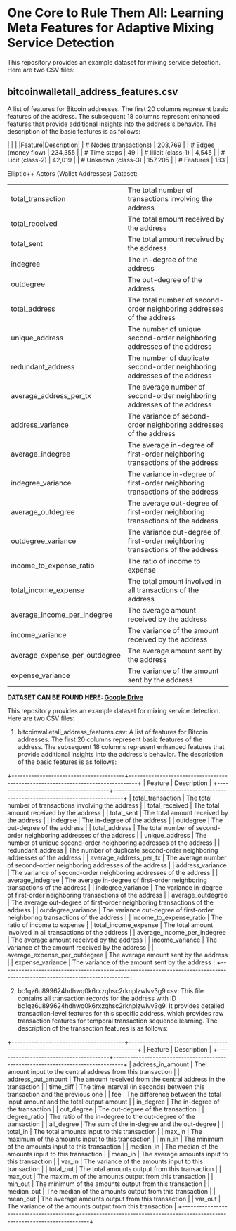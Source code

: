 
# One Core to Rule Them All: Learning Meta Features for Adaptive Mixing Service Detection

This repository provides an example dataset for mixing service detection. Here are two CSV files:


## bitcoinwalletall_address_features.csv

A list of features for Bitcoin addresses. The first 20 columns represent basic features of the address. The subsequent 18 columns represent enhanced features that provide additional insights into the address's behavior. The description of the basic features is as follows:

|  |  |
|Feature|Description|
| # Nodes (transactions) | 203,769 |
| # Edges (money flow) | 234,355 |
| # Time steps | 49 |
| # Illicit (class-1) | 4,545 |
| # Licit (class-2) | 42,019 |
| # Unknown (class-3) | 157,205 |
| # Features | 183 |

Elliptic++ Actors (Wallet Addresses) Dataset:

|  |  |
|---|---|
| total_transaction | The total number of transactions involving the address |
| total_received | The total amount received by the address  |
| total_sent | The total amount received by the address |
| indegree | The in-degree of the address |
| outdegree | The out-degree of the address |
| total_address | The total number of second-order neighboring addresses of the address |
| unique_address | The number of unique second-order neighboring addresses of the address |
| redundant_address  | The number of duplicate second-order neighboring addresses of the address |
| average_address_per_tx | The average number of second-order neighboring addresses of the address |
| address_variance | The variance of  second-order neighboring addresses of the address |
| average_indegree | The average in-degree of first-order neighboring transactions of the address |
| indegree_variance | The variance in-degree of first-order neighboring transactions of the address |
| average_outdegree | The average out-degree of first-order neighboring transactions of the address |
| outdegree_variance | The variance out-degree of first-order neighboring transactions of the address |
| income_to_expense_ratio | The ratio of income to expense |
| total_income_expense | The total amount involved in all transactions of the address |
| average_income_per_indegree | The average amount received by the address |
| income_variance | The variance of the amount received by the address  |
| average_expense_per_outdegree | The average amount sent by the address  |
| expense_variance | The variance of the amount sent by the address  |




**DATASET CAN BE FOUND HERE: [Google Drive](https://drive.google.com/drive/folders/1MRPXz79Lu_JGLlJ21MDfML44dKN9R08l?usp=sharing)**




This repository provides an example dataset for mixing service detection. Here are two CSV files:

1. bitcoinwalletall_address_features.csv: A list of features for Bitcoin addresses. The first 20 columns represent basic features of the address.
   The subsequent 18 columns represent enhanced features that provide additional insights into the address's behavior. The description of the basic features is as follows:

 +----------------------------------------+---------------------------------------------------------------------------------+
 | Feature                                | Description                                                                     |
 +----------------------------------------+---------------------------------------------------------------------------------+
 | total_transaction                      | The total number of transactions involving the address                          |
 | total_received                         | The total amount received by the address                                        |
 | total_sent                             | The total amount received by the address                                        |
 | indegree                               | The in-degree of the address                                                    |
 | outdegree                              | The out-degree of the address                                                   |
 | total_address                          | The total number of second-order neighboring addresses of the address           |
 | unique_address                         | The number of unique second-order neighboring addresses of the address          |
 | redundant_address                      | The number of duplicate second-order neighboring addresses of the address       |
 | average_address_per_tx                 | The average number of second-order neighboring addresses of the address         |
 | address_variance                       | The variance of  second-order neighboring addresses of the address              |
 | average_indegree                       | The average in-degree of first-order neighboring transactions of the address    |
 | indegree_variance                      | The variance in-degree of first-order neighboring transactions of the address   |
 | average_outdegree                      | The average out-degree of first-order neighboring transactions of the address   |
 | outdegree_variance                     | The variance out-degree of first-order neighboring transactions of the address  |
 | income_to_expense_ratio                | The ratio of income to expense                                                  |
 | total_income_expense                   | The total amount involved in all transactions of the address                    |
 | average_income_per_indegree            | The average amount received by the address                                      |
 | income_variance                        | The variance of the amount received by the address                              |
 | average_expense_per_outdegree          | The average amount sent by the address                                          |
 | expense_variance                       | The variance of the amount sent by the address                                  |
 +----------------------------------------+---------------------------------------------------------------------------------+

2. bc1qz6u899624hdhwq0k6rxzqhsc2rknplzwlvv3g9.csv: This file contains all transaction records for the address with ID bc1qz6u899624hdhwq0k6rxzqhsc2rknplzwlvv3g9.
   It provides detailed transaction-level features for this specific address, which provides raw transaction features for temporal transaction sequence learning.
   The description of the transaction features is as follows:

 +----------------------------------------+---------------------------------------------------------------------------------+
 | Feature                                | Description                                                                     |
 +----------------------------------------+---------------------------------------------------------------------------------+
 | address_in_amount                      | The amount input to the central address from this transaction                   |
 | address_out_amount                     | The amount received from the central address in the transaction                 |
 | time_diff                              | The time interval (in seconds) between this transaction and the previous one    |
 | fee                                    | The difference between the total input amount and the total output amount       |
 | in_degree                              | The in-degree of the transaction                                                |
 | out_degree                             | The out-degree of the transaction                                               |
 | degree_ratio                           | The ratio of the in-degree to the out-degree of the transaction                 |
 | all_degree                             | The sum of the in-degree and the out-degree                                     |
 | total_in                               | The total amounts input to this transaction                                     |
 | max_in                                 | The maximum of the amounts input to this transaction                            |
 | min_in                                 | The minimum of the amounts input to this transaction                            |
 | median_in                              | The median of the amounts input to this transaction                             |
 | mean_in                                | The average amounts input to this transaction                                   |
 | var_in                                 | The variance of the amounts input to this transaction                           |
 | total_out                              | The total amounts output from this transaction                                  |
 | max_out                                | The maximum of the amounts output from this transaction                         |
 | min_out                                | The minimum of the amounts output from this transaction                         |
 | median_out                             | The median of the amounts output from this transaction                          |
 | mean_out                               | The average amounts output from this transaction                                |
 | var_out                                | The variance of the amounts output from this transaction                        |
 +----------------------------------------+---------------------------------------------------------------------------------+

